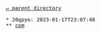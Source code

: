 <pre>
  <a href="../">&#x21b5; parent directory</a>
  
  * 20gpyo: 2023-01-17T23:07:48
  ** <a href="com">com</a>
</pre>
